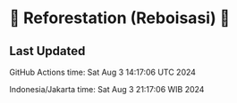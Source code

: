 
# 🌳 Reforestation (Reboisasi) 🌲

## Last Updated

GitHub Actions time: Sat Aug  3 14:17:06 UTC 2024

Indonesia/Jakarta time: Sat Aug  3 21:17:06 WIB 2024
